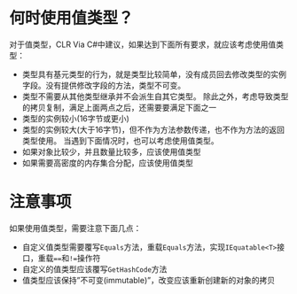 ﻿# 何时使用值类型？
对于值类型，CLR Via C#中建议，如果达到下面所有要求，就应该考虑使用值类型：
* 类型具有基元类型的行为，就是类型比较简单，没有成员回去修改类型的实例字段。没有提供修改字段的方法，类型不可变。
* 类型不需要从其他类型继承并不会派生自其它类型。
除此之外，考虑导致类型的拷贝复制，满足上面两点之后，还需要要满足下面之一
* 类型的实例较小(16字节或更小)
* 类型的实例较大(大于16字节)，但不作为方法参数传递，也不作为方法的返回类型使用。
当遇到下面情况时，也可以考虑使用值类型。
* 如果对象比较少，并且数量比较多，应该使用值类型
* 如果需要高密度的内存集合分配，应该使用值类型
# 注意事项
如果使用值类型，需要注意下面几点：
* 自定义值类型需要覆写`Equals`方法，重载`Equals`方法，实现`IEquatable<T>`接口，重载`==`和`!=`操作符
* 自定义的值类型应该覆写`GetHashCode`方法
* 值类型应该保持”不可变(immutable)”，改变应该重新创建新的对象的拷贝